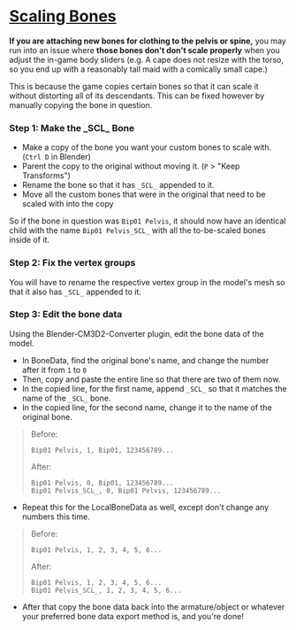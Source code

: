 # [Scaling Bones](https://github.com/luvoid/COM3D2-All-Bout-Bones/blob/main/wiki/Scaling-Bones.md)
**If you are attaching new bones for clothing to the pelvis or spine,** you may run into an issue where **those bones don't don't scale properly** when you adjust the in-game body sliders (e.g. A cape does not resize with the torso, so you end up with a reasonably tall maid with a comically small cape.)

This is because the game copies certain bones so that it can scale it without distorting all of its descendants. This can be fixed however by manually copying the bone in question.

### Step 1: Make the \_SCL_ Bone
* Make a copy of the bone you want your custom bones to scale with. (`Ctrl D` in Blender)
* Parent the copy to the original without moving it. (`P` > "Keep Transforms")
* Rename the bone so that it has `_SCL_` appended to it.
* Move all the custom bones that were in the original that need to be scaled with into the copy

So if the bone in question was `Bip01 Pelvis`, it should now have an identical child with the name `Bip01 Pelvis_SCL_` with all the to-be-scaled bones inside of it.

### Step 2: Fix the vertex groups
You will have to rename the respective vertex group in the model's mesh so that it also has `_SCL_` appended to it.

### Step 3: Edit the bone data
Using the Blender-CM3D2-Converter plugin, edit the bone data of the model.
* In BoneData, find the original bone's name, and change the number after it from `1` to `0`
* Then, copy and paste the entire line so that there are two of them now.
* In the copied line, for the first name, append `_SCL_` so that it matches the name of the `_SCL_` bone.
* In the copied line, for the second name, change it to the name of the original bone.

> Before: 
> ```
> Bip01 Pelvis, 1, Bip01, 123456789...
> ```
> After: 
> ```
> Bip01 Pelvis, 0, Bip01, 123456789...
> Bip01 Pelvis_SCL_, 0, Bip01 Pelvis, 123456789...
> ```
* Repeat this for the LocalBoneData as well, except don't change any numbers this time.

> Before:
> ```
> Bip01 Pelvis, 1, 2, 3, 4, 5, 6...
> ```
> After: 
> ```
> Bip01 Pelvis, 1, 2, 3, 4, 5, 6...
> Bip01 Pelvis_SCL_, 1, 2, 3, 4, 5, 6...
> ```
* After that copy the bone data back into the armature/object or whatever your preferred bone data export method is, and you're done!
